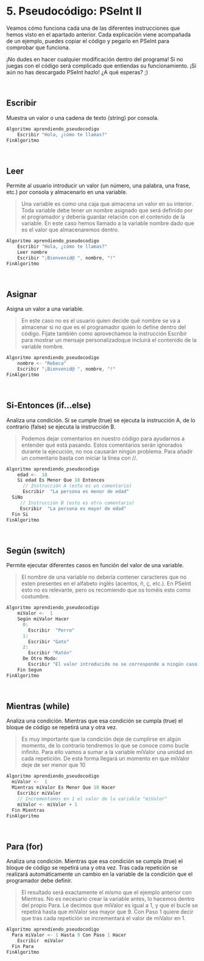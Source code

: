# 5. Pseudocódigo: PSeInt II

Veamos cómo funciona cada una de las diferentes instrucciones que hemos visto en el apartado anterior. Cada explicación viene acompañada de un ejemplo, puedes copiar el código y pegarlo en PSeInt para comprobar que funciona. 

¡No dudes en hacer cualquier modificación dentro del programa! Si no juegas con el código será complicado que entiendas su funcionamiento. ¡Si aún no has descargado PSeInt hazlo! ¿A qué esperas? ;)

&nbsp;

## Escribir

Muestra un valor o una cadena de texto (string) por consola.

```javascript
Algoritmo aprendiendo_pseudocodigo
    Escribir "Hola, ¿cómo te llamas?"
FinAlgoritmo
```

&nbsp;


## Leer
 
Permite al usuario introducir un valor (un número, una palabra, una frase, etc.) por consola y almacenarlo en una variable.

> Una variable es como una caja que almacena un valor en su interior. Toda variable debe tener un nombre asignado que será definido por el programador y debería guardar relación con el contenido de la variable. En este caso hemos llamado a la variable nombre dado que es el valor que almacenaremos dentro.

```javascript
Algoritmo aprendiendo_pseudocodigo
    Escribir "Hola, ¿cómo te llamas?"
    Leer nombre
    Escribir "¡Bienvenid@ ", nombre, "!"
FinAlgoritmo
```

&nbsp;


## Asignar 

Asigna un valor a una variable.

> En este caso no es el usuario quien decide qué nombre se va a almacenar si no que es el programador quién lo define dentro del código. Fíjate también como aprovechamos la instrucción Escribir para mostrar un mensaje personalizadoque incluirá el contenido de la variable nombre.

```javascript
Algoritmo aprendiendo_pseudocodigo
    nombre <- "Rebeca"
    Escribir "¡Bienvenid@ ", nombre, "!"
FinAlgoritmo
```

&nbsp;


## Si-Entonces (if...else)

Analiza una condición. Si se cumple (true) se ejecuta la instrucción A, de lo contrario (false) se ejecuta la instrucción B.

> Podemos dejar comentarios en nuestro código para ayudarnos a entender qué está pasando. Estos comentarios serán ignorados durante la ejecución, no nos causarán ningún problema. Para añadir un comentario basta con iniciar la línea con //.

```javascript
Algoritmo aprendiendo_pseudocodigo
    edad <-  18
    Si edad Es Menor Que 18 Entonces         
      // Instrucción A (esto es un comentario)
      Escribir  "La persona es menor de edad"
  SiNo
     // Instrucción B (esto es otro comentario)
     Escribir  "La persona es mayor de edad"
  Fin Si
FinAlgoritmo
```

&nbsp;


## Según (switch)

Permite ejecutar diferentes casos en función del valor de una variable.

  > El nombre de una variable no debería contener caracteres que no esten presentes en el alfabeto inglés (acentos, ñ, ç, etc.). En PSeInt esto no es relevante, pero os recomiendo que os toméis esto como costumbre.

```javascript
Algoritmo aprendiendo_pseudocodigo
    miValor <-  1
    Según miValor Hacer 
      0:
        Escribir  "Perro"         
      1:
        Escribir "Gato"
      2:
        Escribir "Ratón"
      De Otro Modo:
        Escribir "El valor introducido no se corresponde a ningún caso contemplado"
    Fin Segun
FinAlgoritmo
```

&nbsp;


## Mientras (while)

Analiza una condición. Mientras que esa condición se cumpla (true) el bloque de código se repetirá una y otra vez. 

  > Es muy importante que la condición deje de cumplirse en algún momento, de lo contrario tendremos lo que se conoce como bucle infinito. Para ello vamos a sumar a la variable miValor una unidad en cada repetición. De esta forma llegará un momento en que miValor deje de ser menor que 10

```javascript
Algoritmo aprendiendo_pseudocodigo
  miValor <-  1
  Mientras miValor Es Menor Que 10 Hacer 
    Escribir miValor   
    // Incrementamos en 1 el valor de la variable "miValor"
    miValor <- miValor + 1
  Fin Mientras
FinAlgoritmo
```

&nbsp;


## Para (for)

Analiza una condición. Mientras que esa condición se cumpla (true) el bloque de código se repetirá una y otra vez. Tras cada repetición se realizará automáticamente un cambio en la variable de la condición que el programador debe definir.

  > El resultado será exactamente el mismo que el ejemplo anterior con Mientras. No es necesario crear la variable antes, lo hacemos dentro del propio Para. Le decimos que miValor es igual a 1, y que el bucle se repetirá hasta que miValor sea mayor que 9. Con Paso 1 quiere decir que tras cada repetición se incrementará el valor de miValor en 1.

```javascript
Algoritmo aprendiendo_pseudocodigo
  Para miValor <- 1 Hasta 9 Con Paso 1 Hacer
    Escribir  miValor
  Fin Para
FinAlgoritmo
```
